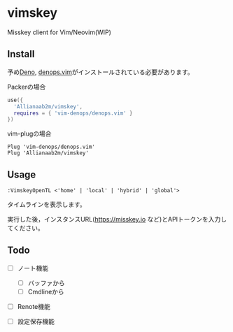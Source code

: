 # vimskey
Misskey client for Vim/Neovim(WIP)

## Install

予め[Deno](https://deno.land), [denops.vim](https://github.com/vim-denops/denops-vim)がインストールされている必要があります。

Packerの場合

```lua
use({
  'Allianaab2m/vimskey',
  requires = { 'vim-denops/denops.vim' }
})
```

vim-plugの場合
```vim
Plug 'vim-denops/denops.vim'
Plug 'Allianaab2m/vimskey'
```

## Usage

`:VimskeyOpenTL <'home' | 'local' | 'hybrid' | 'global'>`

タイムラインを表示します。

実行した後，インスタンスURL(https://misskey.io など)とAPIトークンを入力してください。

## Todo

- [ ] ノート機能
  - [ ] バッファから
  - [ ] Cmdlineから
- [ ] Renote機能
- [ ] 設定保存機能

